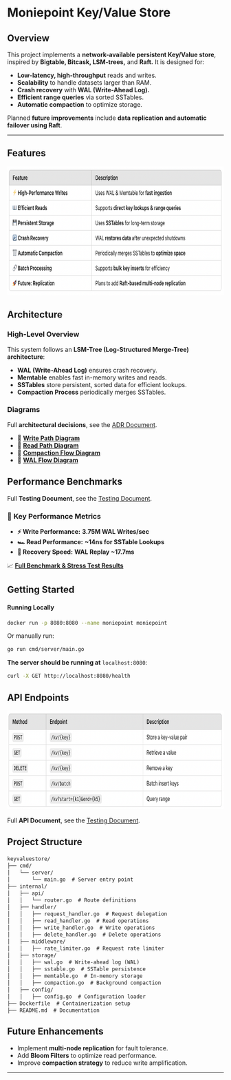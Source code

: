 # Moniepoint Key/Value Store

## Overview
This project implements a **network-available persistent Key/Value store**, inspired by **Bigtable, Bitcask, LSM-trees,** and **Raft.** It is designed for:

- **Low-latency, high-throughput** reads and writes.
- **Scalability** to handle datasets larger than RAM.
- **Crash recovery** with **WAL (Write-Ahead Log).**
- **Efficient range queries** via sorted SSTables.
- **Automatic compaction** to optimize storage.

Planned **future improvements** include **data replication and automatic failover using Raft**.

---

## Features
<img src="docs/images/features.png" alt="Write Path" width="800" height=300>

## Architecture

### High-Level Overview
This system follows an **LSM-Tree (Log-Structured Merge-Tree) architecture**:

- **WAL (Write-Ahead Log)** ensures crash recovery.
- **Memtable** enables fast in-memory writes and reads.
- **SSTables** store persistent, sorted data for efficient lookups.
- **Compaction Process** periodically merges SSTables.

### **Diagrams**
Full **architectural decisions**, see the [ADR Document](docs/ADR.md).

- 📌 **[Write Path Diagram](docs/images/write_path.png)**
- 📌 **[Read Path Diagram](docs/images/read_path.png)**
- 📌 **[Compaction Flow Diagram](docs/images/compaction_flow.png)**
- 📌 **[WAL Flow Diagram](docs/images/wal_flow.png)**


## Performance Benchmarks

Full **Testing Document**, see the [Testing Document](docs/TESTING.md).

### 📌 **Key Performance Metrics**
- **⚡ Write Performance:** **3.75M WAL Writes/sec**
- **🏎️ Read Performance:** **~14ns for SSTable Lookups**
- **🔄 Recovery Speed:** **WAL Replay ~17.7ms**

📈 **[Full Benchmark & Stress Test Results](docs/BENCHMARK.md)**

## Getting Started

#### **Running Locally**

   ```sh
   docker run -p 8080:8080 --name moniepoint moniepoint
   ```

 Or manually run:
   ```sh
   go run cmd/server/main.go
   ```

**The server should be running at** `localhost:8080`:
   ```sh
   curl -X GET http://localhost:8080/health
   ```


## API Endpoints

<!-- ![API Endpoints](docs/images/endpoints.png) -->
<img src="docs/images/endpoints.png" alt="Write Path" width="800" height=230>

Full **API Document**, see the [Testing Document](docs/API.md).


## Project Structure
```
keyvaluestore/
├── cmd/
│   └── server/
│       └── main.go  # Server entry point
├── internal/
│   ├── api/
│   │   └── router.go  # Route definitions
│   ├── handler/
│   │   ├── request_handler.go  # Request delegation
│   │   ├── read_handler.go  # Read operations
│   │   ├── write_handler.go  # Write operations
│   │   ├── delete_handler.go  # Delete operations
│   ├── middleware/
│   │   ├── rate_limiter.go  # Request rate limiter
│   ├── storage/
│   │   ├── wal.go  # Write-ahead log (WAL)
│   │   ├── sstable.go  # SSTable persistence
│   │   ├── memtable.go  # In-memory storage
│   │   ├── compaction.go  # Background compaction
│   ├── config/
│   │   ├── config.go  # Configuration loader
├── Dockerfile  # Containerization setup
├── README.md  # Documentation
```

## **Future Enhancements**
- Implement **multi-node replication** for fault tolerance.
- Add **Bloom Filters** to optimize read performance.
- Improve **compaction strategy** to reduce write amplification.

---
